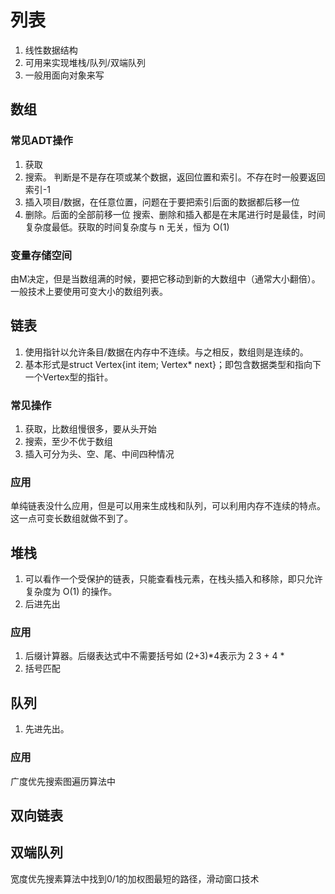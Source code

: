 # 列表
1. 线性数据结构
2. 可用来实现堆栈/队列/双端队列
3. 一般用面向对象来写

## 数组
### 常见ADT操作
1. 获取
2. 搜索。 判断是不是存在项或某个数据，返回位置和索引。不存在时一般要返回索引-1
3. 插入项目/数据，在任意位置，问题在于要把索引后面的数据都后移一位
4. 删除。后面的全部前移一位
搜索、删除和插入都是在末尾进行时是最佳，时间复杂度最低。获取的时间复杂度与 n 无关，恒为 O(1)

### 变量存储空间
由M决定，但是当数组满的时候，要把它移动到新的大数组中（通常大小翻倍）。一般技术上要使用可变大小的数组列表。

## 链表
1. 使用指针以允许条目/数据在内存中不连续。与之相反，数组则是连续的。
2. 基本形式是struct Vertex{int item; Vertex* next}；即包含数据类型和指向下一个Vertex型的指针。

### 常见操作
1. 获取，比数组慢很多，要从头开始
2. 搜索，至少不优于数组
3. 插入可分为头、空、尾、中间四种情况

### 应用
单纯链表没什么应用，但是可以用来生成栈和队列，可以利用内存不连续的特点。这一点可变长数组就做不到了。

## 堆栈
1. 可以看作一个受保护的链表，只能查看栈元素，在栈头插入和移除，即只允许复杂度为 O(1) 的操作。
2. 后进先出

### 应用
1. 后缀计算器。后缀表达式中不需要括号如 (2+3)*4表示为 2 3 + 4 *
2. 括号匹配

## 队列
1. 先进先出。

### 应用
广度优先搜索图遍历算法中

## 双向链表

## 双端队列
宽度优先搜素算法中找到0/1的加权图最短的路径，滑动窗口技术
